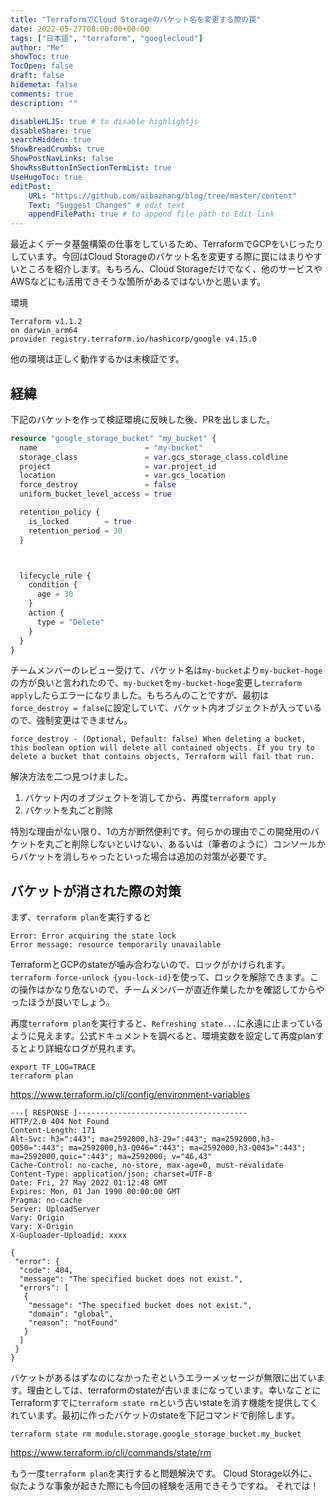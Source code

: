 ```yaml
---
title: "TerraformでCloud Storageのバケット名を変更する際の罠"
date: 2022-05-27T00:00:00+00:00
tags: ["日本語", "terraform", "googlecloud"]
author: "Me"
showToc: true
TocOpen: false
draft: false
hidemeta: false
comments: true
description: ""

disableHLJS: true # to disable highlightjs
disableShare: true
searchHidden: true
ShowBreadCrumbs: true
ShowPostNavLinks: false
ShowRssButtonInSectionTermList: true
UseHugoToc: true
editPost:
    URL: "https://github.com/aibazhang/blog/tree/master/content"
    Text: "Suggest Changes" # edit text
    appendFilePath: true # to append file path to Edit link
---
```


最近よくデータ基盤構築の仕事をしているため、TerraformでGCPをいじったりしています。今回はCloud Storageのバケット名を変更する際に罠にはまりやすいところを紹介します。もちろん、Cloud Storageだけでなく、他のサービスやAWSなどにも活用できそうな箇所があるではないかと思います。


環境
```
Terraform v1.1.2
on darwin_arm64
provider registry.terraform.io/hashicorp/google v4.15.0
```
他の環境は正しく動作するかは未検証です。


## 経緯

下記のバケットを作って検証環境に反映した後、PRを出しました。
```tf
resource "google_storage_bucket" "my_bucket" {
  name                        = "my-bucket"
  storage_class               = var.gcs_storage_class.coldline
  project                     = var.project_id
  location                    = var.gcs_location
  force_destroy               = false
  uniform_bucket_level_access = true

  retention_policy {
    is_locked        = true
    retention_period = 30
  }



  lifecycle_rule {
    condition {
      age = 30
    }
    action {
      type = "Delete"
    }
  }
}
```

チームメンバーのレビュー受けて、バケット名は`my-bucket`より`my-bucket-hoge`の方が良いと言われたので、`my-bucket`を`my-bucket-hoge`変更し`terraform apply`したらエラーになりました。もちろんのことですが、最初は`force_destroy = false`に設定していて、バケット内オブジェクトが入っているので、強制変更はできません。

```
force_destroy - (Optional, Default: false) When deleting a bucket, this boolean option will delete all contained objects. If you try to delete a bucket that contains objects, Terraform will fail that run.
```

解決方法を二つ見つけました。
1. バケット内のオブジェクトを消してから、再度`terraform apply`
2. バケットを丸ごと削除

特別な理由がない限り、1の方が断然便利です。何らかの理由でこの開発用のバケットを丸ごと削除しないといけない、あるいは（筆者のように）コンソールからバケットを消しちゃったといった場合は追加の対策が必要です。

## バケットが消された際の対策

まず、`terraform plan`を実行すると

```
Error: Error acquiring the state lock
Error message: resource temporarily unavailable
```

TerraformとGCPのstateが噛み合わないので、ロックがかけられます。
`terraform force-unlock {you-lock-id}`を使って、ロックを解除できます。この操作はかなり危ないので、チームメンバーが直近作業したかを確認してからやったほうが良いでしょう。

再度`terraform plan`を実行すると、`Refreshing state...`に永遠に止まっているように見えます。公式ドキュメントを調べると、環境変数を設定して再度planするとより詳細なログが見れます。

```
export TF_LOG=TRACE
terraform plan
```

https://www.terraform.io/cli/config/environment-variables

```
---[ RESPONSE ]--------------------------------------
HTTP/2.0 404 Not Found
Content-Length: 171
Alt-Svc: h3=":443"; ma=2592000,h3-29=":443"; ma=2592000,h3-Q050=":443"; ma=2592000,h3-Q046=":443"; ma=2592000,h3-Q043=":443"; ma=2592000,quic=":443"; ma=2592000; v="46,43"
Cache-Control: no-cache, no-store, max-age=0, must-revalidate
Content-Type: application/json; charset=UTF-8
Date: Fri, 27 May 2022 01:12:48 GMT
Expires: Mon, 01 Jan 1990 00:00:00 GMT
Pragma: no-cache
Server: UploadServer
Vary: Origin
Vary: X-Origin
X-Guploader-Uploadid: xxxx

{
 "error": {
  "code": 404,
  "message": "The specified bucket does not exist.",
  "errors": [
   {
    "message": "The specified bucket does not exist.",
    "domain": "global",
    "reason": "notFound"
   }
  ]
 }
}
```

バケットがあるはずなのになかったぞというエラーメッセージが無限に出ています。理由としては、terraformのstateが古いままになっています。幸いなことにTerraformすでに`terraform state rm`という古いstateを消す機能を提供してくれています。最初に作ったバケットのstateを下記コマンドで削除します。

```
terraform state rm module.storage.google_storage_bucket.my_bucket
```

https://www.terraform.io/cli/commands/state/rm

もう一度`terraform plan`を実行すると問題解決です。
Cloud Storage以外に、似たような事象が起きた際にも今回の経験を活用できそうですね。
それでは！